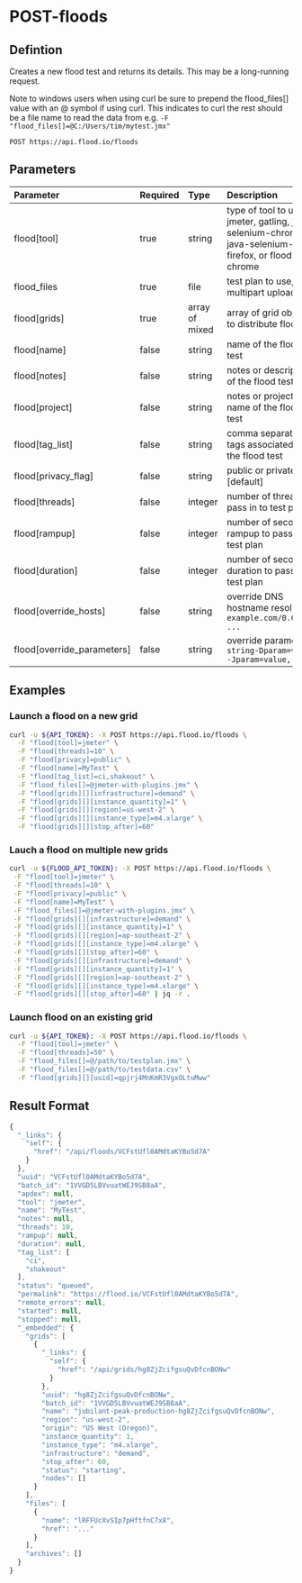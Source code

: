 # POST-floods

## Defintion

Creates a new flood test and returns its details. This may be a long-running request.

Note to windows users when using curl be sure to prepend the flood\_files\[\] value with an @ symbol if using curl. This indicates to curl the rest should be a file name to read the data from e.g. `-F "flood_files[]=@C:/Users/tim/mytest.jmx"`

```text
POST https://api.flood.io/floods
```

## Parameters

| Parameter | Required | Type | Description |
| :--- | :--- | :--- | :--- |
| flood\[tool\] | true | string | type of tool to use: jmeter, gatling, java-selenium-chrome or java-selenium-firefox, or flood-chrome |
| flood\_files | true | file | test plan to use, as a multipart upload |
| flood\[grids\] | true | array of mixed | array of grid objects to distribute flood to |
| flood\[name\] | false | string | name of the flood test |
| flood\[notes\] | false | string | notes or description of the flood test |
| flood\[project\] | false | string | notes or project name of the flood test |
| flood\[tag\_list\] | false | string | comma separated tags associated with the flood test |
| flood\[privacy\_flag\] | false | string | public or private \[default\] |
| flood\[threads\] | false | integer | number of threads to pass in to test plan |
| flood\[rampup\] | false | integer | number of seconds rampup to pass in to test plan |
| flood\[duration\] | false | integer | number of seconds duration to pass in to test plan |
| flood\[override\_hosts\] | false | string | override DNS hostname resolution `example.com/0.0.0.0, ...` |
| flood\[override\_parameters\] | false | string | override parameters `string-Dparam=value, -Jparam=value, ...` |

## Examples

### Launch a flood on a new grid

```bash
curl -u ${API_TOKEN}: -X POST https://api.flood.io/floods \
  -F "flood[tool]=jmeter" \
  -F "flood[threads]=10" \
  -F "flood[privacy]=public" \
  -F "flood[name]=MyTest" \
  -F "flood[tag_list]=ci,shakeout" \
  -F "flood_files[]=@jmeter-with-plugins.jmx" \
  -F "flood[grids][][infrastructure]=demand" \
  -F "flood[grids][][instance_quantity]=1" \
  -F "flood[grids][][region]=us-west-2" \
  -F "flood[grids][][instance_type]=m4.xlarge" \
  -F "flood[grids][][stop_after]=60"
```

### Lauch a flood on multiple new grids

```bash
curl -u ${FLOOD_API_TOKEN}: -X POST https://api.flood.io/floods \
 -F "flood[tool]=jmeter" \
 -F "flood[threads]=10" \
 -F "flood[privacy]=public" \
 -F "flood[name]=MyTest" \
 -F "flood_files[]=@jmeter-with-plugins.jmx" \
 -F "flood[grids][][infrastructure]=demand" \
 -F "flood[grids][][instance_quantity]=1" \
 -F "flood[grids][][region]=ap-southeast-2" \
 -F "flood[grids][][instance_type]=m4.xlarge" \
 -F "flood[grids][][stop_after]=60" \
 -F "flood[grids][][infrastructure]=demand" \
 -F "flood[grids][][instance_quantity]=1" \
 -F "flood[grids][][region]=ap-southeast-2" \
 -F "flood[grids][][instance_type]=m4.xlarge" \
 -F "flood[grids][][stop_after]=60" | jq -r .
```

### Launch flood on an existing grid

```bash
curl -u ${API_TOKEN}: -X POST https://api.flood.io/floods \
  -F "flood[tool]=jmeter" \
  -F "flood[threads]=50" \
  -F "flood_files[]=@/path/to/testplan.jmx" \
  -F "flood_files[]=@/path/to/testdata.csv" \
  -F "flood[grids][][uuid]=qpjrj4MnKmR3VgxOLtuMww"
```

## Result Format

```javascript
{
  "_links": {
    "self": {
      "href": "/api/floods/VCFstUfl0AMdtaKYBo5d7A"
    }
  },
  "uuid": "VCFstUfl0AMdtaKYBo5d7A",
  "batch_id": "1VVGD5LBVvuatWEJ9SB8aA",
  "apdex": null,
  "tool": "jmeter",
  "name": "MyTest",
  "notes": null,
  "threads": 10,
  "rampup": null,
  "duration": null,
  "tag_list": [
    "ci",
    "shakeout"
  ],
  "status": "queued",
  "permalink": "https://flood.io/VCFstUfl0AMdtaKYBo5d7A",
  "remote_errors": null,
  "started": null,
  "stopped": null,
  "_embedded": {
    "grids": [
      {
        "_links": {
          "self": {
            "href": "/api/grids/hg8ZjZcifgsuQvDfcnBONw"
          }
        },
        "uuid": "hg8ZjZcifgsuQvDfcnBONw",
        "batch_id": "1VVGD5LBVvuatWEJ9SB8aA",
        "name": "jubilant-peak-production-hg8ZjZcifgsuQvDfcnBONw",
        "region": "us-west-2",
        "origin": "US West (Oregon)",
        "instance_quantity": 1,
        "instance_type": "m4.xlarge",
        "infrastructure": "demand",
        "stop_after": 60,
        "status": "starting",
        "nodes": []
      }
    ],
    "files": [
      {
        "name": "lRFFUcXvSIp7pHftfnC7x8",
        "href": "..."
      }
    ],
    "archives": []
  }
}
```

